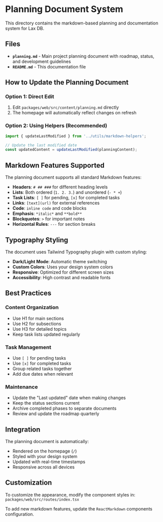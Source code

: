 # Planning Document System

This directory contains the markdown-based planning and documentation system for Lax DB.

## Files

- **`planning.md`** - Main project planning document with roadmap, status, and development guidelines
- **`README.md`** - This documentation file

## How to Update the Planning Document

### Option 1: Direct Edit
1. Edit `packages/web/src/content/planning.md` directly
2. The homepage will automatically reflect changes on refresh

### Option 2: Using Helpers (Recommended)
```typescript
import { updateLastModified } from '../utils/markdown-helpers';

// Update the last modified date
const updatedContent = updateLastModified(planningContent);
```

## Markdown Features Supported

The planning document supports all standard Markdown features:

- **Headers**: `# ## ###` for different heading levels
- **Lists**: Both ordered (`1. 2. 3.`) and unordered (`- * +`)
- **Task Lists**: `[ ]` for pending, `[x]` for completed tasks
- **Links**: `[text](url)` for external references
- **Code**: `inline code` and code blocks
- **Emphasis**: `*italic*` and `**bold**`
- **Blockquotes**: `>` for important notes
- **Horizontal Rules**: `---` for section breaks

## Typography Styling

The document uses Tailwind Typography plugin with custom styling:

- **Dark/Light Mode**: Automatic theme switching
- **Custom Colors**: Uses your design system colors
- **Responsive**: Optimized for different screen sizes
- **Accessibility**: High contrast and readable fonts

## Best Practices

### Content Organization
- Use H1 for main sections
- Use H2 for subsections
- Use H3 for detailed topics
- Keep task lists updated regularly

### Task Management
- Use `[ ]` for pending tasks
- Use `[x]` for completed tasks
- Group related tasks together
- Add due dates when relevant

### Maintenance
- Update the "Last updated" date when making changes
- Keep the status sections current
- Archive completed phases to separate documents
- Review and update the roadmap quarterly

## Integration

The planning document is automatically:
- Rendered on the homepage (`/`)
- Styled with your design system
- Updated with real-time timestamps
- Responsive across all devices

## Customization

To customize the appearance, modify the component styles in:
`packages/web/src/routes/index.tsx`

To add new markdown features, update the `ReactMarkdown` components configuration.